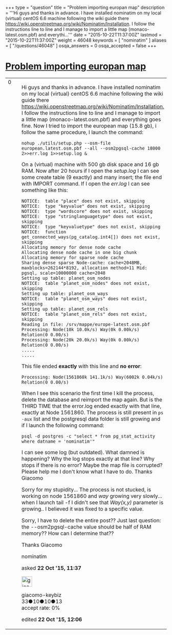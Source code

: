 +++
type = "question"
title = "Problem importing europan map"
description = '''Hi guys and thanks in advance. I have installed nominatim on my local (virtual) centOS 6.6 machine following the wiki guide there https://wiki.openstreetmap.org/wiki/Nominatim/Installation. I follow the instructions line to line and I manage to import a little map (monaco-latest.osm.pbf) and everythi...'''
date = "2015-10-22T11:37:00Z"
lastmod = "2015-10-22T11:37:00Z"
weight = 46048
keywords = [ "nominatim" ]
aliases = [ "/questions/46048" ]
osqa_answers = 0
osqa_accepted = false
+++

<div class="headNormal">

# [Problem importing europan map](/questions/46048/problem-importing-europan-map)

</div>

<div id="main-body">

<div id="askform">

<table id="question-table" style="width:100%;">
<colgroup>
<col style="width: 50%" />
<col style="width: 50%" />
</colgroup>
<tbody>
<tr>
<td style="width: 30px; vertical-align: top"><div class="vote-buttons">
<span id="post-46048-upvote" class="ajax-command post-vote up" rel="nofollow" title="I like this post (click again to cancel)"> </span>
<div id="post-46048-score" class="post-score" title="current number of votes">
0
</div>
<span id="post-46048-downvote" class="ajax-command post-vote down" rel="nofollow" title="I dont like this post (click again to cancel)"> </span> <span id="favorite-mark" class="ajax-command favorite-mark" rel="nofollow" title="mark/unmark this question as favorite (click again to cancel)"> </span>
<div id="favorite-count" class="favorite-count">
&#10;</div>
</div></td>
<td><div id="item-right">
<div class="question-body">
<p>Hi guys and thanks in advance. I have installed nominatim on my local (virtual) centOS 6.6 machine following the wiki guide there <a href="https://wiki.openstreetmap.org/wiki/Nominatim/Installation.">https://wiki.openstreetmap.org/wiki/Nominatim/Installation.</a> I follow the instructions line to line and I manage to import a little map (monaco-latest.osm.pbf) and everything goes fine. Now I tried to import the european map (15.8 gb), i follow the same procedure, I launch the command:</p>
<pre><code>nohup ./utils/setup.php --osm-file european.latest.osm.pbf --all --osm2pgsql-cache 18000 2&gt;&gt;err.log 1&gt;&gt;setup.log &amp;</code></pre>
<p>On a (virtual) machine with 500 gb disk space and 16 gb RAM. Now after 20 hours if I open the <em>setup.log</em> I can see some create table (9 exactly) and many insert; the file end with IMPORT command. If I open the <em>err.log</em> I can see something like this:</p>
<pre><code>NOTICE:  table &quot;place&quot; does not exist, skipping
NOTICE:  type &quot;keyvalue&quot; does not exist, skipping
NOTICE:  type &quot;wordscore&quot; does not exist, skipping
NOTICE:  type &quot;stringlanguagetype&quot; does not exist, skipping
NOTICE:  type &quot;keyvaluetype&quot; does not exist, skipping
NOTICE:  function get_connected_ways(pg_catalog.int4[]) does not exist, skipping
Allocating memory for dense node cache
Allocating dense node cache in one big chunk
Allocating memory for sparse node cache
Sharing dense sparse Node-cache: cache=2048MB, maxblocks=262144*8192, allocation method=11 Mid: pgsql, scale=10000000 cache=2048
Setting up table: planet_osm_nodes
NOTICE:  table &quot;planet_osm_nodes&quot; does not exist, skipping
Setting up table: planet_osm_ways
NOTICE:  table &quot;planet_osm_ways&quot; does not exist, skipping
Setting up table: planet_osm_rels
NOTICE:  table &quot;planet_osm_rels&quot; does not exist, skipping
Reading in file: /srv/mappe/europe-latest.osm.pbf
Processing: Node(10k 10.0k/s) Way(0k 0.00k/s) Relation(0 0.00/s)
Processing: Node(20k 20.0k/s) Way(0k 0.00k/s) Relation(0 0.00/s)
.....
.....</code></pre>
<p>This file ended <strong>exactly</strong> with this line and <strong>no error</strong>:</p>
<pre><code>Processing: Node(1561860k 141.1k/s) Way(6002k 0.04k/s) Relation(0 0.00/s)</code></pre>
<p>When I see this scenario the first time I kill the process, delete the database and reimport the map again. But is the THIRD TIME that the error.log ended exactly with that line, exactly at Node 1561860. The process is still present in <code>ps -aux</code> list and the postgresql data folder is still growing and if I launch the following command:</p>
<pre><code>psql -d postgres -c &quot;select * from pg_stat_activity where datname = &#39;nominatim&#39;&quot;</code></pre>
<p>I can see some log (but outdated). What damned is happening? Why the log stops exactly at that line? Why stops if there is no error? Maybe the map file is corrupted? Please help me I don't know what I have to do. Thanks Giacomo</p>
<p>Sorry for my stupidity... The process is not stucked, is working on node 1561860 and <em>way</em> growing very slowly... when I launch tail -f I didn't see that <em>Way(x,y)</em> parameter is growing.. I believed it was fixed to a specific value.</p>
<p>Sorry, I have to delete the entire post?? Just last question: the --osm2pgsql-cache value should be half of RAM memory?? How can I determine that??</p>
<p>Thanks Giacomo</p>
</div>
<div id="question-tags" class="tags-container tags">
<span class="post-tag tag-link-nominatim" rel="tag" title="see questions tagged &#39;nominatim&#39;">nominatim</span>
</div>
<div id="question-controls" class="post-controls">
&#10;</div>
<div class="post-update-info-container">
<div class="post-update-info post-update-info-user">
<p>asked <strong>22 Oct '15, 11:37</strong></p>
<img src="https://secure.gravatar.com/avatar/e6e1580c3bf447dab7c4a377186b60dc?s=32&amp;d=identicon&amp;r=g" class="gravatar" width="32" height="32" alt="giacomo-keybiz&#39;s gravatar image" />
<p><span>giacomo-keybiz</span><br />
<span class="score" title="33 reputation points">33</span><span title="10 badges"><span class="badge1">●</span><span class="badgecount">10</span></span><span title="10 badges"><span class="silver">●</span><span class="badgecount">10</span></span><span title="13 badges"><span class="bronze">●</span><span class="badgecount">13</span></span><br />
<span class="accept_rate" title="Rate of the user&#39;s accepted answers">accept rate:</span> <span title="giacomo-keybiz has no accepted answers">0%</span></p>
</div>
<div class="post-update-info post-update-info-edited">
<p><span> edited <strong>22 Oct '15, 12:06</strong> </span></p>
</div>
</div>
<div id="comments-container-46048" class="comments-container">
&#10;</div>
<div id="comment-tools-46048" class="comment-tools">
&#10;</div>
<div class="clear">
&#10;</div>
<div id="comment-46048-form-container" class="comment-form-container">
&#10;</div>
<div class="clear">
&#10;</div>
</div></td>
</tr>
</tbody>
</table>

</div>

</div>

